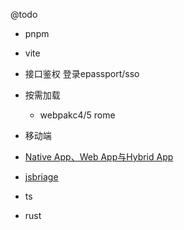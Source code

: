 @todo
- pnpm 
- vite 
- 接口鉴权 登录epassport/sso

- 按需加载
  - webpakc4/5 rome
- 移动端
 - [Native App、Web App与Hybrid App](http://www.woshipm.com/pd/321844.html)
 - [jsbriage](https://blog.csdn.net/yuzhengfei7/article/details/93468914)

- ts
- rust